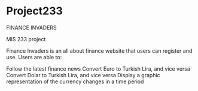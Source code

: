 # Project233
FINANCE INVADERS 

MIS 233 project

Finance Invaders is an all about finance website that users can register and use. Users are able to:

Follow the latest finance news
Convert Euro to Turkish Lira, and vice versa
Convert Dolar to Turkish Lira, and vice versa
Display a graphic representation of the currency changes in a time period
